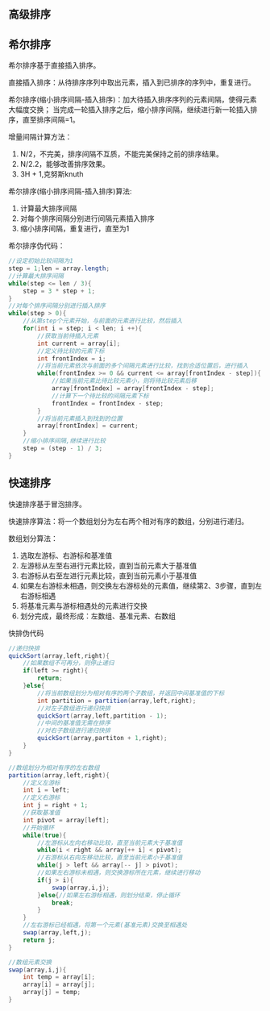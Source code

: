 ## 高级排序

## 希尔排序
希尔排序基于直接插入排序。

直接插入排序：从待排序序列中取出元素，插入到已排序的序列中，重复进行。

希尔排序(缩小排序间隔-插入排序)：加大待插入排序序列的元素间隔，使得元素大幅度交换；
当完成一轮插入排序之后，缩小排序间隔，继续进行新一轮插入排序，直至排序间隔=1。

增量间隔计算方法：

1. N/2，不完美，排序间隔不互质，不能完美保持之前的排序结果。
2. N/2.2，能够改善排序效果。
3. 3H + 1,克努斯knuth

希尔排序(缩小排序间隔-插入排序)算法:

1. 计算最大排序间隔
2. 对每个排序间隔分别进行间隔元素插入排序
3. 缩小排序间隔，重复进行，直至为1

希尔排序伪代码：
```java
//设定初始比较间隔为1
step = 1;len = array.length;
//计算最大排序间隔
while(step <= len / 3){
    step = 3 * step + 1;
}
//对每个排序间隔分别进行插入排序
while(step > 0){
    //从第step个元素开始，与前面的元素进行比较，然后插入
    for(int i = step; i < len; i ++){
        //获取当前待插入元素
        int current = array[i];
        //定义待比较的元素下标
        int frontIndex = i;
        //将当前元素依次与前面的多个间隔元素进行比较，找到合适位置后，进行插入
        while(frontIndex >= 0 && current <= array[frontIndex - step]){
            //如果当前元素比待比较元素小，则将待比较元素后移
            array[frontIndex] = array[frontIndex - step];
            //计算下一个待比较的间隔元素下标
            frontIndex = frontIndex - step;
        }
        //将当前元素插入到找到的位置
        array[frontIndex] = current;
    }
    //缩小排序间隔,继续进行比较
    step = (step - 1) / 3;
}
```
## 快速排序
快速排序基于冒泡排序。

快速排序算法：将一个数组划分为左右两个相对有序的数组，分别进行递归。

数组划分算法：

1. 选取左游标、右游标和基准值
2. 左游标从左至右进行元素比较，直到当前元素大于基准值
3. 右游标从右至左进行元素比较，直到当前元素小于基准值
4. 如果左右游标未相遇，则交换左右游标处的元素值，继续第2、3步骤，直到左右游标相遇
5. 将基准元素与游标相遇处的元素进行交换
6. 划分完成，最终形成：左数组、基准元素、右数组

快排伪代码
```java
//递归快排
quickSort(array,left,right){
    //如果数组不可再分，则停止递归
    if(left >= right){
        return;
    }else{
        //将当前数组划分为相对有序的两个子数组，并返回中间基准值的下标
        int partition = partition(array,left,right);
        //对左子数组进行递归快排
        quickSort(array,left,partition - 1);
        //中间的基准值无需在排序
        //对右子数组进行递归快排
        quickSort(array,partiton + 1,right);
    }
}

//数组划分为相对有序的左右数组
partition(array,left,right){
    //定义左游标
    int i = left;
    //定义右游标
    int j = right + 1;
    //获取基准值
    int pivot = array[left];
    //开始循环
    while(true){
        //左游标从左向右移动比较，直至当前元素大于基准值
        while(i < right && array[++ i] < pivot);
        //右游标从右向左移动比较，直至当前元素小于基准值
        while(j > left && array[-- j] > pivot);
        //如果左右游标未相遇，则交换游标所在元素，继续进行移动
        if(j > i){
            swap(array,i,j);
        }else{//如果左右游标相遇，则划分结束，停止循环
            break;
        }
    }
    //左右游标已经相遇，将第一个元素(基准元素)交换至相遇处
    swap(array,left,j);
    return j;
}

//数组元素交换
swap(array,i,j){
    int temp = array[i];
    array[i] = array[j];
    array[j] = temp;
}
```